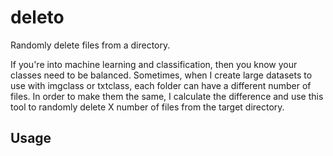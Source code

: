 # deleto

Randomly delete files from a directory.

If you're into machine learning and classification, then you know your classes need to be balanced. Sometimes, when I create large datasets to use with imgclass or txtclass, each folder can have a different number of files. In order to make them the same, I calculate the difference and use this tool to randomly delete X number of files from the target directory. 

## Usage

```$ go run main.go -dir=path/to/target -num=[number of files to delete]
```

